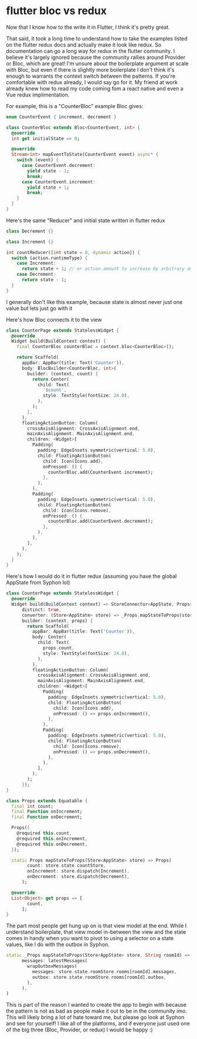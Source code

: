 # flutter bloc vs redux


Now that I know how to the write it in Flutter, I think it's pretty great.

That said, it took a long time to understand how to take the examples listed on the flutter redux docs and actually make it look like redux. So documentation can go a long way for redux in the flutter community. I believe it's largely ignored because the community rallies around Provider or Bloc, which are great! I'm unsure about the boilerplate argument at scale with Bloc, but even if there is slightly more boilerplate I don't think it's enough to warrants the context switch between the patterns. If you're comfortable with redux already, I would say go for it. My friend at work already knew how to read my code coming fom a react native and even a Vue redux implimentation.

For example, this is a "CounterBloc" example Bloc gives:
```dart
enum CounterEvent { increment, decrement }

class CounterBloc extends Bloc<CounterEvent, int> {
  @override
  int get initialState => 0;

  @override
  Stream<int> mapEventToState(CounterEvent event) async* {
    switch (event) {
      case CounterEvent.decrement:
        yield state - 1;
        break;
      case CounterEvent.increment:
        yield state + 1;
        break;
    }
  }
}
```

Here's the same "Reducer" and initial state written in flutter redux


```dart
class Decrement {}

class Increment {}

int countReducer([int state = 0, dynamic action]) {
  switch (action.runtimeType) {
    case Increment:
      return state + 1; // or action.amount to increase by arbitrary amounts
    case Decrement:
      return state - 1;
  }
}
```

I generally don't like this example, because state is almost never just one value but lets just go with it

Here's how Bloc connects it to the view

```dart
class CounterPage extends StatelessWidget {
  @override
  Widget build(BuildContext context) {
    final CounterBloc counterBloc = context.bloc<CounterBloc>();

    return Scaffold(
      appBar: AppBar(title: Text('Counter')),
      body: BlocBuilder<CounterBloc, int>(
        builder: (context, count) {
          return Center(
            child: Text(
              '$count',
              style: TextStyle(fontSize: 24.0),
            ),
          );
        },
      ),
      floatingActionButton: Column(
        crossAxisAlignment: CrossAxisAlignment.end,
        mainAxisAlignment: MainAxisAlignment.end,
        children: <Widget>[
          Padding(
            padding: EdgeInsets.symmetric(vertical: 5.0),
            child: FloatingActionButton(
              child: Icon(Icons.add),
              onPressed: () {
                counterBloc.add(CounterEvent.increment);
              },
            ),
          ),
          Padding(
            padding: EdgeInsets.symmetric(vertical: 5.0),
            child: FloatingActionButton(
              child: Icon(Icons.remove),
              onPressed: () {
                counterBloc.add(CounterEvent.decrement);
              },
            ),
          ),
        ],
      ),
    );
  }
}
```

Here's how I would do it in flutter redux (assuming you have the global AppState from Syphon lol)

```dart
class CounterPage extends StatelessWidget {
  @override
  Widget build(BuildContext context) => StoreConnector<AppState, Props>(
      distinct: true,
      converter: (Store<AppState> store) => _Props.mapStateToProps(store),
      builder: (context, props) {
        return Scaffold(
          appBar: AppBar(title: Text('Counter')),
          body: Center(
            child: Text(
              props.count,
              style: TextStyle(fontSize: 24.0),
            ),
          ),
          floatingActionButton: Column(
            crossAxisAlignment: CrossAxisAlignment.end,
            mainAxisAlignment: MainAxisAlignment.end,
            children: <Widget>[
              Padding(
                padding: EdgeInsets.symmetric(vertical: 5.0),
                child: FloatingActionButton(
                  child: Icon(Icons.add),
                  onPressed: () => props.onIncrement(),
                ),
              ),
              Padding(
                padding: EdgeInsets.symmetric(vertical: 5.0),
                child: FloatingActionButton(
                  child: Icon(Icons.remove),
                  onPressed: () => props.onDecrement(),
                ),
              ),
            ],
          ),
        );
      });
}

class Props extends Equatable {
  final int count;
  final Function onIncrement;
  final Function onDecrement;

  Props({
    @required this.count,
    @required this.onIncrement,
    @required this.onDecrement,
  });

  static Props mapStateToProps(Store<AppState> store) => Props(
        count: store.state.countStore,
        onIncrement: store.dispatch(Increment),
        onDecrement: store.dispatch(Decrement),
      );

  @override
  List<Object> get props => [
        count,
      ];
}
```

The part most people get hung up on is that view model at the end. While I understand boilerplate, that view model in-between the view and the state comes in handy when you want to pivot to using a selector on a state values, like I do with the outbox in Syphon.

``` dart
static _Props mapStateToProps(Store<AppState> store, String roomId) => _Props( 
      messages: latestMessages(
        wrapOutboxMessages(
          messages: store.state.roomStore.rooms[roomId].messages,
          outbox: store.state.roomStore.rooms[roomId].outbox,
        ),
      ),
)
```

This is part of the reason I wanted to create the app to begin with because the pattern is not as bad as people make it out to be in the community imo. This will likely bring a lot of hate toward me, but please go look at Syphon and see for yourself! I like all of the platforms, and if everyone just used one of the big three (Bloc, Provider, or redux) I would be happy :)

